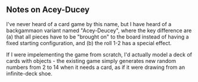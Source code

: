 Notes on Acey-Ducey
-------------------

I've never heard of a card game by this name, but I have heard of a
backgammaon variant named "Acey-Deucey", where the key difference are
(a) that all pieces have to be "brought on" to the board instead of having 
a fixed starting configuration, and (b) the roll 1-2 has a special effect.

If I were impelementing the game from scratch, I'd actually model a deck
of cards with objects - the existing game simply generates new random 
numbers from 2 to 14 when it needs a card, as if it were drawing from 
an infinite-deck shoe.
